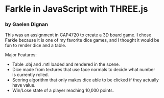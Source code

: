 # Farkle in JavaScript with THREE.js
### by Gaelen Dignan

This was an assignment in CAP4720 to create a 3D board game. I chose Farkle because it is one of my favorite dice games, and I thought it would be fun to render dice and a table.

Major Features:
- Table .obj and .mtl loaded and rendered in the scene.
- Dice made from textures that use face normals to decide what number is currently rolled.
- Scoring algorithm that only makes dice able to be clicked if they actually have value.
- Win/Lose state of a player reaching 10,000 points.